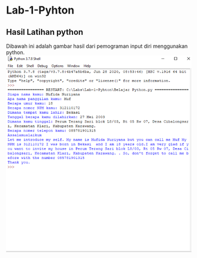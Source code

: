 # Lab-1-Pyhton 
## Hasil Latihan python 
Dibawah ini adalah gambar hasil dari pemograman input diri menggunakan python.
![Gambar](ss/ss1.png)